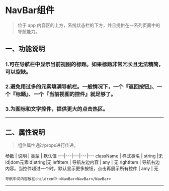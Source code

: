 # NavBar组件
> 位于 app 内容区的上方，系统状态栏的下方，并且提供在一系列页面中的导航能力。

## 一、功能说明
### 1.可在导航栏中显示当前视图的标题。如果标题非常冗长且无法精简，可以空缺。
### 2.避免用过多的元素填满导航栏。一般情况下，一个『返回按钮』、一个『标题』、一个『当前视图的控件』就足够了。
### 3.为图标和文字控件，提供更大的点击热区。
---

## 二、属性说明
> 组件属性通过props进行传递。

参数 | 说明 | 类型 | 默认值
---|---|---|---|---
className | 样式类名 | string |无
id|dom元素id|string|无
leftItem | 导航左边内容 | any | 无
rightItem | 导航右边内容。当控件超过一个时，默认显示更多按钮，点击再展示所有控件 | amy | 无

`导航中间内容放在children中:<NavBar>NavBar</NavBar>`

---
